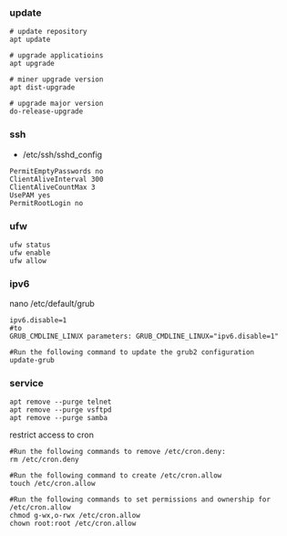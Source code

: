 ### update
```
# update repository 
apt update

# upgrade applicatioins
apt upgrade

# miner upgrade version
apt dist-upgrade

# upgrade major version
do-release-upgrade
```

### ssh
- /etc/ssh/sshd_config
```
PermitEmptyPasswords no
ClientAliveInterval 300
ClientAliveCountMax 3
UsePAM yes
PermitRootLogin no
```

### ufw 
```
ufw status
ufw enable
ufw allow
```

### ipv6
nano /etc/default/grub
```
ipv6.disable=1
#to
GRUB_CMDLINE_LINUX parameters: GRUB_CMDLINE_LINUX="ipv6.disable=1"

#Run the following command to update the grub2 configuration
update-grub
```

### service
```
apt remove --purge telnet
apt remove --purge vsftpd
apt remove --purge samba
```
restrict access to cron
```
#Run the following commands to remove /etc/cron.deny: 
rm /etc/cron.deny

#Run the following command to create /etc/cron.allow
touch /etc/cron.allow

#Run the following commands to set permissions and ownership for /etc/cron.allow
chmod g-wx,o-rwx /etc/cron.allow 
chown root:root /etc/cron.allow
```
